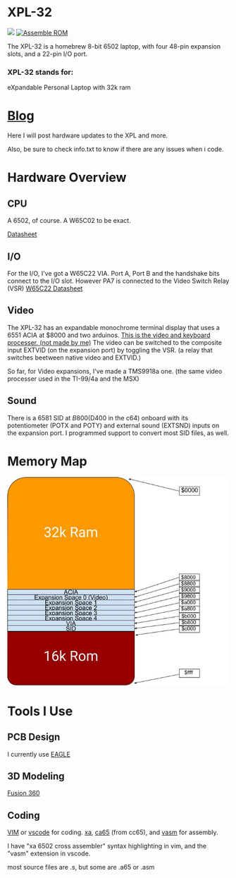 # XPL-32
![](https://raw.githubusercontent.com/liaminventions/XPL-32/main/images/xpl.png)
[![Assemble ROM](https://github.com/liaminventions/XPL-32/actions/workflows/rom.yml/badge.svg)](https://github.com/liaminventions/XPL-32/actions/workflows/rom.yml/badge.svg)

The XPL-32 is a homebrew 8-bit 6502 laptop, with four 48-pin expansion slots, and a 22-pin I/O port.
 ### XPL-32 stands for:
eXpandable 
Personal 
Laptop 
with 32k ram
# [Blog](https://unstinkableinventions.wordpress.com/)
Here I will post hardware updates to the XPL and more.

Also, be sure to check info.txt to know if there are any issues when i code.
# Hardware Overview
## CPU
A 6502, of course. A W65C02 to be exact. 

[Datasheet](https://eater.net/datasheets/w65c02s.pdf)
## I/O
For the I/O, I've got a W65C22 VIA. Port A, Port B and the handshake bits connect to the I/O slot.
However PA7 is connected to the Video Switch Relay (VSR)
[W65C22 Datasheet](https://eater.net/datasheets/w65c22.pdf)
## Video
The XPL-32 has an expandable monochrome terminal display that uses a 6551 ACIA  at $8000 and two arduinos.
[This is the video and keyboard processer. (not made by me)](http://searle.x10host.com/MonitorKeyboard/index.html)
The video can be switched to the composite input EXTVID (on the expansion port) by toggling the VSR. (a relay that switches beetween native video and EXTVID.)

So far, for Video expansions, I've made a TMS9918a one. (the same video processer used in the TI-99/4a and the MSX)
## Sound
There is a 6581 SID at $B800 ($D400 in the c64) onboard with its potentiometer (POTX and POTY) and external sound (EXTSND) inputs on the expansion port.
I programmed support to convert most SID files, as well.
# Memory Map
![](https://raw.githubusercontent.com/liaminventions/XPL-32/main/images/memory_map.jpg)
# Tools I Use
## PCB Design
I currently use [EAGLE](https://www.autodesk.com/products/eagle/free-download)
## 3D Modeling
[Fusion 360](https://www.autodesk.com/products/fusion-360/overview?us_oa=dotcom-us&us_si=4e5471dc-07ed-4416-80c0-6f3e9f7c15b4&us_pt=NINVFUS&us_at=%5Bobject%20Object%5D&term=1-YEAR&tab=subscription&plc=F360)
## Coding
[VIM](https://www.vim.org/) or [vscode](https://code.visualstudio.com/) for coding.
[xa](https://github.com/fachat/xa65), [ca65](https://github.com/cc65/cc65) (from cc65), and [vasm](http://sun.hasenbraten.de/vasm/) for assembly.

I have "xa 6502 cross assembler" syntax highlighting in vim, and the "vasm" extension in vscode.

most source files are .s, but some are .a65 or .asm
